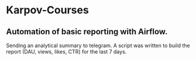 # Karpov-Courses

## Automation of basic reporting with Airflow. 
 Sending an analytical summary to telegram. A script was written to build the report (DAU, views, likes, CTR) for the last  7 days.
